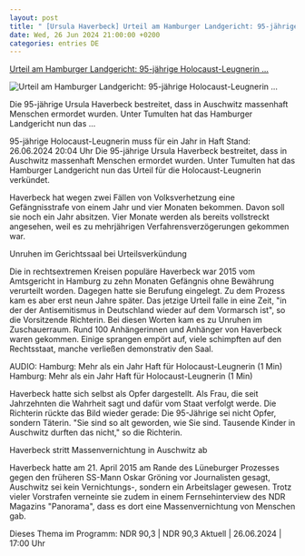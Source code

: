 ```yaml
---
layout: post
title: " [Ursula Haverbeck] Urteil am Hamburger Landgericht: 95-jährige Holocaust-Leugnerin ..."
date: Wed, 26 Jun 2024 21:00:00 +0200
categories: entries DE
---
```

[Urteil am Hamburger Landgericht: 95-jährige Holocaust-Leugnerin ...](https://www.ndr.de/nachrichten/hamburg/Hamburg-95-jaehrige-Holocaust-Leugnerin-muss-fuer-ein-Jahr-in-Haft,haverbeck244.html)

![Urteil am Hamburger Landgericht: 95-jährige Holocaust-Leugnerin ...](https://www.ndr.de/nachrichten/hamburg/haverbeck246_v-contentxl.jpg)

Die 95-jährige Ursula Haverbeck bestreitet, dass in Auschwitz massenhaft Menschen ermordet wurden. Unter Tumulten hat das Hamburger Landgericht nun das ...

95-jährige Holocaust-Leugnerin muss für ein Jahr in Haft Stand: 26.06.2024 20:04 Uhr Die 95-jährige Ursula Haverbeck bestreitet, dass in Auschwitz massenhaft Menschen ermordet wurden. Unter Tumulten hat das Hamburger Landgericht nun das Urteil für die Holocaust-Leugnerin verkündet.

Haverbeck hat wegen zwei Fällen von Volksverhetzung eine Gefängnisstrafe von einem Jahr und vier Monaten bekommen. Davon soll sie noch ein Jahr absitzen. Vier Monate werden als bereits vollstreckt angesehen, weil es zu mehrjährigen Verfahrensverzögerungen gekommen war.

Unruhen im Gerichtssaal bei Urteilsverkündung

Die in rechtsextremen Kreisen populäre Haverbeck war 2015 vom Amtsgericht in Hamburg zu zehn Monaten Gefängnis ohne Bewährung verurteilt worden. Dagegen hatte sie Berufung eingelegt. Zu dem Prozess kam es aber erst neun Jahre später. Das jetzige Urteil falle in eine Zeit, "in der der Antisemitismus in Deutschland wieder auf dem Vormarsch ist", so die Vorsitzende Richterin. Bei diesen Worten kam es zu Unruhen im Zuschauerraum. Rund 100 Anhängerinnen und Anhänger von Haverbeck waren gekommen. Einige sprangen empört auf, viele schimpften auf den Rechtsstaat, manche verließen demonstrativ den Saal.

AUDIO: Hamburg: Mehr als ein Jahr Haft für Holocaust-Leugnerin (1 Min) Hamburg: Mehr als ein Jahr Haft für Holocaust-Leugnerin (1 Min)

Haverbeck hatte sich selbst als Opfer dargestellt. Als Frau, die seit Jahrzehnten die Wahrheit sagt und dafür vom Staat verfolgt werde. Die Richterin rückte das Bild wieder gerade: Die 95-Jährige sei nicht Opfer, sondern Täterin. "Sie sind so alt geworden, wie Sie sind. Tausende Kinder in Auschwitz durften das nicht," so die Richterin.

Haverbeck stritt Massenvernichtung in Auschwitz ab

Haverbeck hatte am 21. April 2015 am Rande des Lüneburger Prozesses gegen den früheren SS-Mann Oskar Gröning vor Journalisten gesagt, Auschwitz sei kein Vernichtungs-, sondern ein Arbeitslager gewesen. Trotz vieler Vorstrafen verneinte sie zudem in einem Fernsehinterview des NDR Magazins "Panorama", dass es dort eine Massenvernichtung von Menschen gab.

Dieses Thema im Programm: NDR 90,3 | NDR 90,3 Aktuell | 26.06.2024 | 17:00 Uhr

